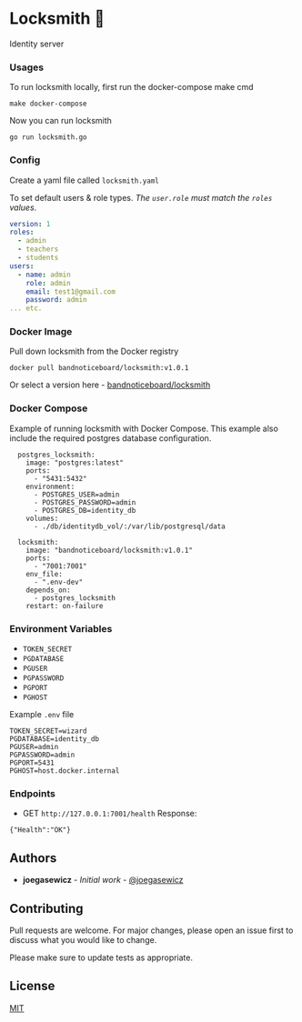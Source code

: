 # Locksmith 🔐
Identity server

### Usages
To run locksmith locally, first run the docker-compose make cmd
```
make docker-compose
```

Now you can run locksmith
```
go run locksmith.go
```

### Config
Create a yaml file called `locksmith.yaml`

To set default users & role types. *The `user.role` must 
match the `roles` values*.
```yaml
version: 1
roles:
  - admin
  - teachers
  - students
users:
  - name: admin
    role: admin
    email: test1@gmail.com
    password: admin
... etc.
```

### Docker Image
Pull down locksmith from the Docker registry 
```
docker pull bandnoticeboard/locksmith:v1.0.1
```

Or select a version here - [bandnoticeboard/locksmith](https://hub.docker.com/r/bandnoticeboard/locksmith)

### Docker Compose
Example of running locksmith with Docker Compose.
This example also include the required postgres database configuration.
```
  postgres_locksmith:
    image: "postgres:latest"
    ports:
      - "5431:5432"
    environment:
      - POSTGRES_USER=admin
      - POSTGRES_PASSWORD=admin
      - POSTGRES_DB=identity_db
    volumes:
      - ./db/identitydb_vol/:/var/lib/postgresql/data

  locksmith:
    image: "bandnoticeboard/locksmith:v1.0.1"
    ports:
      - "7001:7001"
    env_file:
      - ".env-dev"
    depends_on:
      - postgres_locksmith
    restart: on-failure
```

### Environment Variables
- `TOKEN_SECRET`
- `PGDATABASE`
- `PGUSER`
- `PGPASSWORD` 
- `PGPORT`
- `PGHOST`

Example `.env` file
```text
TOKEN_SECRET=wizard
PGDATABASE=identity_db
PGUSER=admin
PGPASSWORD=admin
PGPORT=5431
PGHOST=host.docker.internal
```

### Endpoints
- GET `http://127.0.0.1:7001/health`
Response:
```
{"Health":"OK"}
```
## Authors

* **joegasewicz** - *Initial work* - [@joegasewicz](https://twitter.com/joegasewicz)

## Contributing
Pull requests are welcome. For major changes, please open an issue first to discuss what you would like to change.

Please make sure to update tests as appropriate.
## License
[MIT](https://choosealicense.com/licenses/mit/)